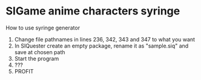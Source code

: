 # SIGame anime characters syringe

How to use syringe generator

1. Change file pathnames in lines 236, 342, 343 and 347 to what you want
2. In SIQuester create an empty package, rename it as "sample.siq" and save at chosen path
3. Start the program
4. ???
5. PROFIT
